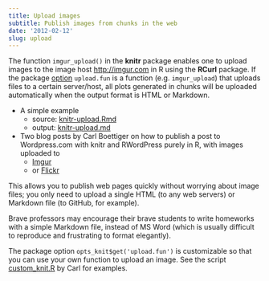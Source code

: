 ```yaml
---
title: Upload images
subtitle: Publish images from chunks in the web
date: '2012-02-12'
slug: upload
---
```


The function `imgur_upload()` in the **knitr** package enables one to upload images to the image host <http://imgur.com> in R using the **RCurl** package. If the package [option](../../options) `upload.fun` is a function (e.g. `imgur_upload`) that uploads files to a certain server/host, all plots generated in chunks will be uploaded automatically when the output format is HTML or Markdown.

- A simple example
  - source: [knitr-upload.Rmd](https://github.com/yihui/knitr-examples/blob/master/010-upload.Rmd)
  - output: [knitr-upload.md](https://github.com/yihui/knitr-examples/blob/master/010-upload.md)
- Two blog posts by Carl Boettiger on how to publish a post to Wordpress.com with knitr and RWordPress purely in R, with images uploaded to
  - [Imgur](http://www.carlboettiger.info/archives/3974) 
  - or [Flickr](http://www.carlboettiger.info/archives/3988)

This allows you to publish web pages quickly without worrying about image files; you only need to upload a single HTML (to any web servers) or Markdown file (to GitHub, for example).

Brave professors may encourage their brave students to write homeworks with a simple Markdown file, instead of MS Word (which is usually difficult to reproduce and frustrating to format elegantly).

The package option `opts_knit$get('upload.fun')` is customizable so that you can use your own function to upload an image. See the script [custom_knit.R](https://github.com/cboettig/socialR/blob/master/R/custom_knit.R) by Carl for examples.

